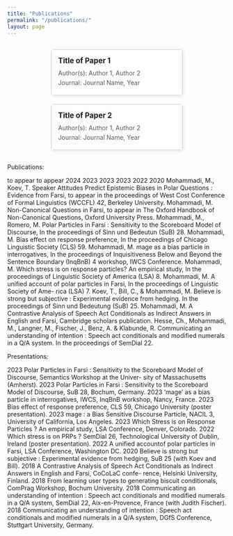```yaml
---
title: "Publications"
permalink: "/publications/"
layout: page
---
```

<style>
.publications {
  display: flex;
  flex-wrap: wrap;
  justify-content: center;
  margin: 20px;
}

.publication {
  border: 1px solid #ccc;
  border-radius: 5px;
  margin: 10px;
  width: 300px;
  box-shadow: 2px 2px 8px rgba(0, 0, 0, 0.1);
  transition: box-shadow 0.3s ease;
}

.publication a {
  text-decoration: none;
  color: inherit;
}

.publication:hover {
  box-shadow: 4px 4px 16px rgba(0, 0, 0, 0.2);
}

.publication-content {
  padding: 15px;
  background-color: #fff;
}

.publication h3 {
  margin: 0 0 10px;
  font-size: 1.2em;
}

.publication p {
  margin: 5px 0;
  color: #555;
}
</style>

<div class="publications">
    <div class="publication">
      <a href="pdfs/paper1.pdf" target="_blank">
        <div class="publication-content">
          <h3>Title of Paper 1</h3>
          <p>Author(s): Author 1, Author 2</p>
          <p>Journal: Journal Name, Year</p>
        </div>
      </a>
    </div>
    <div class="publication">
      <a href="pdfs/paper2.pdf" target="_blank">
        <div class="publication-content">
          <h3>Title of Paper 2</h3>
          <p>Author(s): Author 1, Author 2</p>
          <p>Journal: Journal Name, Year</p>
        </div>
      </a>
    </div>
    <!-- Add more publications as needed -->
  </div>








Publications:

to appear to appear 2024 2023 2023 2023 2022 2020
Mohammadi, M., Koev, T. Speaker Attitudes Predict Epistemic Biases in Polar Questions : Evidence from Farsi, to appear in the proceedings of West Cost Conference of Formal Linguistics (WCCFL) 42, Berkeley University. Mohammadi, M. Non-Canonical Questions in Farsi, to appear in The Oxford Handbook of Non-Canonical Questions, Oxford University Press.
Mohammadi, M., Romero, M. Polar Particles in Farsi : Sensitivity to the Scoreboard Model of Discourse, In the proceedings of Sinn und Bedeutun (SuB) 28.
Mohammadi, M. Bias effect on response preference, In the proceedings of Chicago Linguistic Society (CLS) 59.
Mohammadi, M. mage as a bias particle in interrogatives, In the proceedings of Inquisitiveness Below and Beyond the Sentence Boundary (InqBnB) 4 workshop, IWCS Conference.
Mohammadi, M. Which stress is on response particles? An empirical study, In the proceedings of Linguistic Society of America (LSA) 8.
Mohammadi, M. A unified account of polar particles in Farsi, In the proceedings of Linguistic Society of Ame- rica (LSA) 7.
Koev, T., Bill, C., & Mohammadi, M. Believe is strong but subjective : Experimental evidence from hedging. In the proceedings of Sinn und Bedeutung (SuB) 25.
Mohammadi, M. A Contrastive Analysis of Speech Act Conditionals as Indirect Answers in English and Farsi, Cambridge scholars publication.
Hesse, Ch., Mohammadi, M., Langner, M., Fischer, J., Benz, A. & Klabunde, R. Communicating an understanding of intention : Speech act conditionals and modified numerals in a Q/A system. In the proceedings of SemDial 22.



Presentations:

2023 Polar Particles in Farsi : Sensitivity to the Scoreboard Model of Discourse, Semantics Workshop at the Univer- sity of Massachusetts (Amherst).
2023 Polar Particles in Farsi : Sensitivity to the Scoreboard Model of Discourse, SuB 28, Bochum, Germany. 2023 ‘mage’ as a bias particle in interrogatives, IWCS, InqBnB workshop, Nancy, France.
2023 Bias effect of response preference, CLS 59, Chicago University (poster presentation).
2023 mage : a Bias Sensitive Discourse Particle, NACIL 3, University of California, Los Angeles.
2023 Which Stress is on Response Particles ? An empirical study, LSA Conference, Denver, Colorado.
2022 Which stress is on PRPs ? SemDial 26, Technological University of Dublin, Ireland (poster presentation). 2022 A unified accountof polar particles in Farsi, LSA Conference, Washington DC.
2020 Believe is strong but subjective : Experimental evidence from hedging, SuB 25 (with Koev and Bill).
2018 A Contrastive Analysis of Speech Act Conditionals as Indirect Answers in English and Farsi, CoCoLaC confe-
rence, Helsinki University, Finland.
2018 From learning user types to generating biscuit conditionals, ComPrag Workshop, Bochum University.
2018 Communicating an understanding of intention : Speech act conditionals and modified numerals in a Q/A
system, SemDial 22, Aix-en-Provence, France (with Judith Fischer).
2018 Communicating an understanding of intention : Speech act conditionals and modified numerals in a Q/A
system, DGfS Conference, Stuttgart University, Germany.



